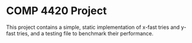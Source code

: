 COMP 4420 Project
=================

This project contains a simple, static implementation of x-fast tries and y-fast tries, and a testing file to benchmark their performance.